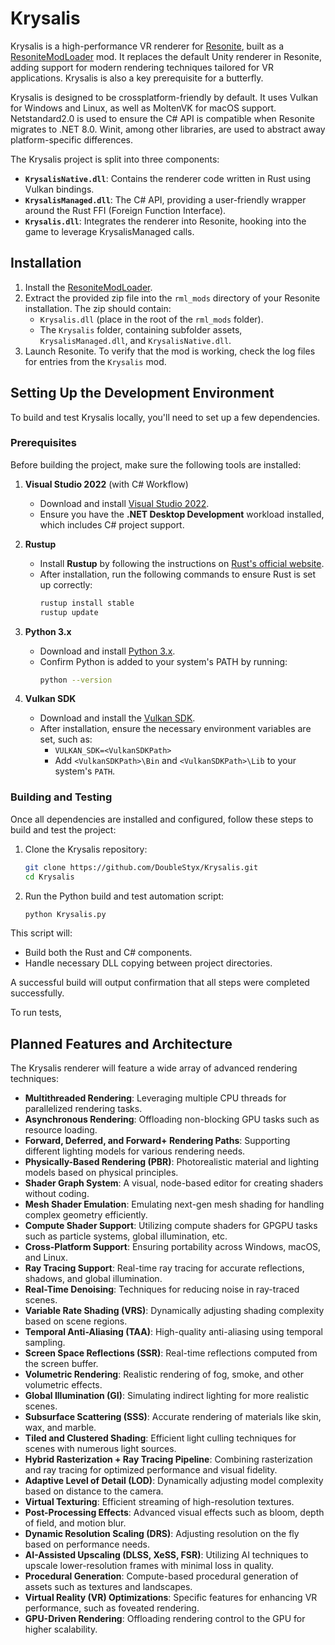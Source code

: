 # Krysalis

Krysalis is a high-performance VR renderer for [Resonite](https://resonite.com/), built as a [ResoniteModLoader](https://github.com/DoubleStyx/ResoniteModLoader) mod. It replaces the default Unity renderer in Resonite, adding support for modern rendering techniques tailored for VR applications. Krysalis is also a key prerequisite for a butterfly.

Krysalis is designed to be crossplatform-friendly by default. It uses Vulkan for Windows and Linux, as well as MoltenVK for macOS support. Netstandard2.0 is used to ensure the C# API is compatible when Resonite migrates to .NET 8.0. Winit, among other libraries, are used to abstract away platform-specific differences.

The Krysalis project is split into three components:
- **`KrysalisNative.dll`**: Contains the renderer code written in Rust using Vulkan bindings.
- **`KrysalisManaged.dll`**: The C# API, providing a user-friendly wrapper around the Rust FFI (Foreign Function Interface).
- **`Krysalis.dll`**: Integrates the renderer into Resonite, hooking into the game to leverage KrysalisManaged calls.

## Installation

1. Install the [ResoniteModLoader](https://github.com/DoubleStyx/ResoniteModLoader).
2. Extract the provided zip file into the `rml_mods` directory of your Resonite installation. The zip should contain:
   - `Krysalis.dll` (place in the root of the `rml_mods` folder).
   - The `Krysalis` folder, containing subfolder assets, `KrysalisManaged.dll`, and `KrysalisNative.dll`.
3. Launch Resonite. To verify that the mod is working, check the log files for entries from the `Krysalis` mod.

## Setting Up the Development Environment

To build and test Krysalis locally, you'll need to set up a few dependencies.

### Prerequisites

Before building the project, make sure the following tools are installed:

1. **Visual Studio 2022** (with C# Workflow)
   - Download and install [Visual Studio 2022](https://visualstudio.microsoft.com/vs/).
   - Ensure you have the **.NET Desktop Development** workload installed, which includes C# project support.

2. **Rustup**
   - Install **Rustup** by following the instructions on [Rust's official website](https://www.rust-lang.org/tools/install).
   - After installation, run the following commands to ensure Rust is set up correctly:
     ```bash
     rustup install stable
     rustup update
     ```

3. **Python 3.x**
   - Download and install [Python 3.x](https://www.python.org/downloads/).
   - Confirm Python is added to your system's PATH by running:
     ```bash
     python --version
     ```

4. **Vulkan SDK**
   - Download and install the [Vulkan SDK](https://vulkan.lunarg.com/sdk/home).
   - After installation, ensure the necessary environment variables are set, such as:
     - `VULKAN_SDK=<VulkanSDKPath>`
     - Add `<VulkanSDKPath>\Bin` and `<VulkanSDKPath>\Lib` to your system's `PATH`.

### Building and Testing

Once all dependencies are installed and configured, follow these steps to build and test the project:

1. Clone the Krysalis repository:
    ```bash
    git clone https://github.com/DoubleStyx/Krysalis.git
    cd Krysalis
    ```

2. Run the Python build and test automation script:
    ```bash
    python Krysalis.py
    ```

This script will:
- Build both the Rust and C# components.
- Handle necessary DLL copying between project directories.

A successful build will output confirmation that all steps were completed successfully.

To run tests, 

## Planned Features and Architecture

The Krysalis renderer will feature a wide array of advanced rendering techniques:

- **Multithreaded Rendering**: Leveraging multiple CPU threads for parallelized rendering tasks.
- **Asynchronous Rendering**: Offloading non-blocking GPU tasks such as resource loading.
- **Forward, Deferred, and Forward+ Rendering Paths**: Supporting different lighting models for various rendering needs.
- **Physically-Based Rendering (PBR)**: Photorealistic material and lighting models based on physical principles.
- **Shader Graph System**: A visual, node-based editor for creating shaders without coding.
- **Mesh Shader Emulation**: Emulating next-gen mesh shading for handling complex geometry efficiently.
- **Compute Shader Support**: Utilizing compute shaders for GPGPU tasks such as particle systems, global illumination, etc.
- **Cross-Platform Support**: Ensuring portability across Windows, macOS, and Linux.
- **Ray Tracing Support**: Real-time ray tracing for accurate reflections, shadows, and global illumination.
- **Real-Time Denoising**: Techniques for reducing noise in ray-traced scenes.
- **Variable Rate Shading (VRS)**: Dynamically adjusting shading complexity based on scene regions.
- **Temporal Anti-Aliasing (TAA)**: High-quality anti-aliasing using temporal sampling.
- **Screen Space Reflections (SSR)**: Real-time reflections computed from the screen buffer.
- **Volumetric Rendering**: Realistic rendering of fog, smoke, and other volumetric effects.
- **Global Illumination (GI)**: Simulating indirect lighting for more realistic scenes.
- **Subsurface Scattering (SSS)**: Accurate rendering of materials like skin, wax, and marble.
- **Tiled and Clustered Shading**: Efficient light culling techniques for scenes with numerous light sources.
- **Hybrid Rasterization + Ray Tracing Pipeline**: Combining rasterization and ray tracing for optimized performance and visual fidelity.
- **Adaptive Level of Detail (LOD)**: Dynamically adjusting model complexity based on distance to the camera.
- **Virtual Texturing**: Efficient streaming of high-resolution textures.
- **Post-Processing Effects**: Advanced visual effects such as bloom, depth of field, and motion blur.
- **Dynamic Resolution Scaling (DRS)**: Adjusting resolution on the fly based on performance needs.
- **AI-Assisted Upscaling (DLSS, XeSS, FSR)**: Utilizing AI techniques to upscale lower-resolution frames with minimal loss in quality.
- **Procedural Generation**: Compute-based procedural generation of assets such as textures and landscapes.
- **Virtual Reality (VR) Optimizations**: Specific features for enhancing VR performance, such as foveated rendering.
- **GPU-Driven Rendering**: Offloading rendering control to the GPU for higher scalability.